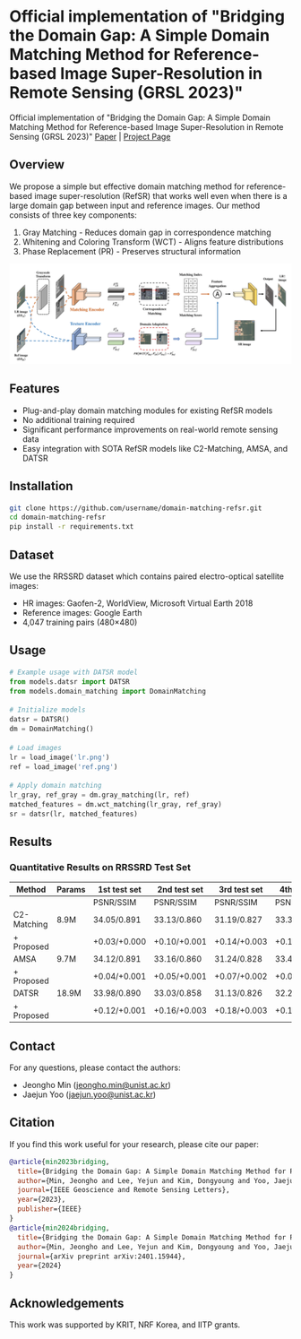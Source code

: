 # Official implementation of "Bridging the Domain Gap: A Simple Domain Matching Method for Reference-based Image Super-Resolution in Remote Sensing (GRSL 2023)"

Official implementation of "Bridging the Domain Gap: A Simple Domain Matching Method for Reference-based Image Super-Resolution in Remote Sensing (GRSL 2023)"
[Paper](https://arxiv.org/pdf/2401.15944.pdf) | [Project Page](#)
## Overview
We propose a simple but effective domain matching method for reference-based image super-resolution (RefSR) that works well even when there is a large domain gap between input and reference images. Our method consists of three key components:

1. Gray Matching - Reduces domain gap in correspondence matching
2. Whitening and Coloring Transform (WCT) - Aligns feature distributions 
3. Phase Replacement (PR) - Preserves structural information

![overview](Overview-1.png)

## Features
- Plug-and-play domain matching modules for existing RefSR models
- No additional training required
- Significant performance improvements on real-world remote sensing data
- Easy integration with SOTA RefSR models like C2-Matching, AMSA, and DATSR

## Installation

```bash
git clone https://github.com/username/domain-matching-refsr.git
cd domain-matching-refsr
pip install -r requirements.txt
```

## Dataset
We use the RRSSRD dataset which contains paired electro-optical satellite images:
- HR images: Gaofen-2, WorldView, Microsoft Virtual Earth 2018
- Reference images: Google Earth
- 4,047 training pairs (480×480)

## Usage

```python
# Example usage with DATSR model
from models.datsr import DATSR
from models.domain_matching import DomainMatching

# Initialize models
datsr = DATSR()
dm = DomainMatching()

# Load images
lr = load_image('lr.png')
ref = load_image('ref.png')

# Apply domain matching
lr_gray, ref_gray = dm.gray_matching(lr, ref)
matched_features = dm.wct_matching(lr_gray, ref_gray)
sr = datsr(lr, matched_features)
```

## Results

### Quantitative Results on RRSSRD Test Set

| Method | Params | 1st test set | 2nd test set | 3rd test set | 4th test set |
|--------|---------|--------------|--------------|--------------|--------------|
|        |         | PSNR/SSIM    | PSNR/SSIM    | PSNR/SSIM    | PSNR/SSIM    |
| C2-Matching | 8.9M | 34.05/0.891 | 33.13/0.860 | 31.19/0.827 | 33.37/0.847 |
| + Proposed |     | +0.03/+0.000 | +0.10/+0.001 | +0.14/+0.003 | +0.12/+0.001 |
| AMSA | 9.7M | 34.12/0.891 | 33.16/0.860 | 31.24/0.828 | 33.43/0.847 |
| + Proposed |     | +0.04/+0.001 | +0.05/+0.001 | +0.07/+0.002 | +0.07/+0.002 |
| DATSR | 18.9M | 33.98/0.890 | 33.03/0.858 | 31.13/0.826 | 32.28/0.845 |
| + Proposed |     | +0.12/+0.001 | +0.16/+0.003 | +0.18/+0.003 | +0.16/+0.002 |



## Contact
For any questions, please contact the authors:
- Jeongho Min (jeongho.min@unist.ac.kr)
- Jaejun Yoo (jaejun.yoo@unist.ac.kr)

## Citation
If you find this work useful for your research, please cite our paper:
```bibtex
@article{min2023bridging,
  title={Bridging the Domain Gap: A Simple Domain Matching Method for Reference-based Image Super-Resolution in Remote Sensing},
  author={Min, Jeongho and Lee, Yejun and Kim, Dongyoung and Yoo, Jaejun},
  journal={IEEE Geoscience and Remote Sensing Letters},
  year={2023},
  publisher={IEEE}
}
@article{min2024bridging,
  title={Bridging the Domain Gap: A Simple Domain Matching Method for Reference-based Image Super-Resolution in Remote Sensing},
  author={Min, Jeongho and Lee, Yejun and Kim, Dongyoung and Yoo, Jaejun},
  journal={arXiv preprint arXiv:2401.15944},
  year={2024}
}
```

## Acknowledgements
This work was supported by KRIT, NRF Korea, and IITP grants.
